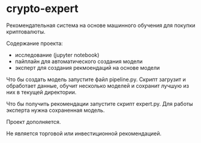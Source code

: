 # crypto-expert
Рекомендательная система на основе машинного обучения для покупки криптовалюты.

Содержание проекта:
- исследование (jupyter notebook)
- пайплайн для автоматического создания модели
- эксперт для создания рекмоендаций на основе модели

Что бы создать модель запустите файл pipeline.py.
Скрипт загрузит и обработает данные, обучит несколько моделей и сохранит лучшую из них в текущей директории.

Что бы получить рекомендации запустите скрипт expert.py.
Для работы эксперта нужна сохраненная модель.

Проект дополняется.

Не является торговой или инвестиционной рекомендацией.
